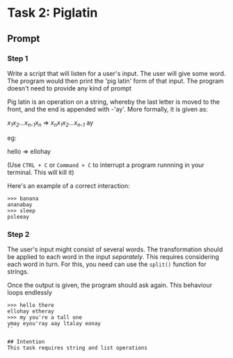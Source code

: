 # Task 2: Piglatin

## Prompt

### Step 1

Write a script that will listen for a user's input. The user will give some word. The program would then print the 'pig latin' form of that input. The program doesn't need to provide any kind of prompt

Pig latin is an operation on a string, whereby the last letter is moved to the front, and the end is appended with -'ay'. More formally, it is given as:

*x<sub>1</sub>x<sub>2</sub>...x<sub>n-1</sub>x<sub>n</sub>* =>  *x<sub>n</sub>x<sub>1</sub>x<sub>2</sub>...x<sub>n-1</sub>* ay

eg:

hello => ellohay

(Use `CTRL + C` or `Command + C` to interrupt a program runnning in your terminal. This will kill it)

Here's an example of a correct interaction:

```
>>> banana
ananabay
>>> sleep
psleeay
```

### Step 2

The user's input might consist of several words. The transformation should be applied to each word in the input *separately*. This requires considering each word in turn.
For this, you need can use the `split()` function for strings.

Once the output is given, the program should ask again. This behaviour loops endlessly


```
>>> hello there
ellohay etheray
>>> my you're a tall one
ymay eyou'ray aay ltalay eonay
``

## Intention
This task requires string and list operations

